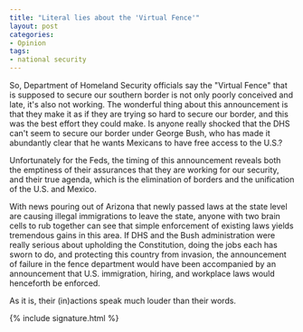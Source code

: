 ```yaml
---
title: "Literal lies about the 'Virtual Fence'"
layout: post
categories:
- Opinion
tags:
- national security
---
```


So, Department of Homeland Security officials say the "Virtual Fence" that is supposed to secure our southern border is not only poorly conceived and late, it's also not working. The wonderful thing about this announcement is that they make it as if they are trying so hard to secure our border, and this was the best effort they could make. Is anyone really shocked that the DHS can't seem to secure our border under George Bush, who has made it abundantly clear that he wants Mexicans to have free access to the U.S.?  
  
Unfortunately for the Feds, the timing of this announcement reveals both the emptiness of their assurances that they are working for our security, and their true agenda, which is the elimination of borders and the unification of the U.S. and Mexico.

With news pouring out of Arizona that newly passed laws at the state level are causing illegal immigrations to leave the state, anyone with two brain cells to rub together can see that simple enforcement of existing laws yields tremendous gains in this area. If DHS and the Bush administration were really serious about upholding the Constitution, doing the jobs each has sworn to do, and protecting this country from invasion, the announcement of failure in the fence department would have been accompanied by an announcement that U.S. immigration, hiring, and workplace laws would henceforth be enforced.

As it is, their (in)actions speak much louder than their words.

{% include signature.html %}
